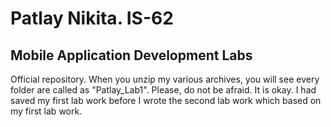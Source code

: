 # Patlay Nikita. IS-62

## Mobile Application Development Labs

Official repository. 
When you unzip my various archives, you will see every folder are called as "Patlay_Lab1". 
Please, do not be afraid. It is okay. I had saved my first lab work before I wrote the second lab work which based on my first lab work.
